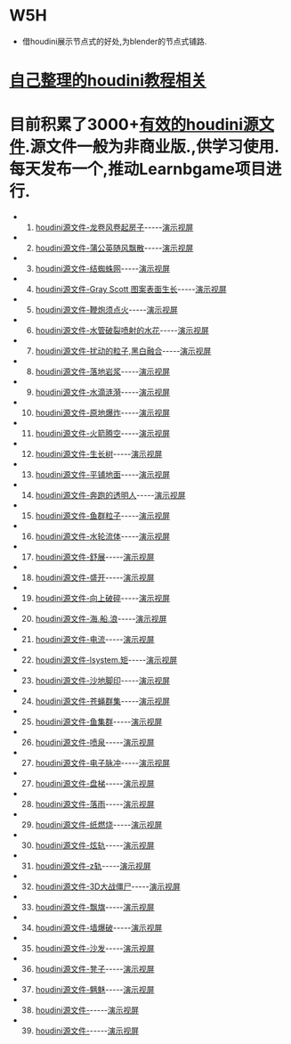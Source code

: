 # W5H
*	借houdini展示节点式的好处,为blender的节点式铺路.

# [自己整理的houdini教程相关](https://github.com/FofightFong/All_In_One)

#	目前积累了3000+[有效的houdini源文件](houdini_poqbdb_tree.md).源文件一般为非商业版.,供学习使用.每天发布一个,推动Learnbgame项目进行.

*	1.	[houdini源文件-龙卷风卷起房子](https://github.com/BlenderCN/blender-houdini-geo-io/blob/master/houdini_source/TornadoExport.hipnc)-----[演示视屏](https://www.bilibili.com/video/av68503497)

*	2.	[houdini源文件-蒲公英随风飘散](https://github.com/BlenderCN/blender-houdini-geo-io/blob/master/houdini_source/p_flower.hipnc)-----[演示视屏](https://www.bilibili.com/video/av68661259)

*	3.	[houdini源文件-结蜘蛛网](https://github.com/BlenderCN/blender-houdini-geo-io/blob/master/houdini_source/SpidersWeb.hipnc)-----[演示视屏](https://www.bilibili.com/video/av68775852)

*	4.	[houdini源文件-Gray Scott 图案表面生长](https://github.com/BlenderCN/blender-houdini-geo-io/blob/master/houdini_source/Gray_Scott_Pattern_On_Surface.hiplc)-----[演示视屏](https://www.bilibili.com/video/av68881585)

*	5.	[houdini源文件-鞭炮须点火](https://github.com/BlenderCN/blender-houdini-geo-io/blob/master/houdini_source/particle_lifespan.hipnc)-----[演示视屏](https://www.bilibili.com/video/av68977896)

*	6.	[houdini源文件-水管破裂喷射的水花](https://github.com/BlenderCN/blender-houdini-geo-io/blob/master/houdini_source/pipeline_water.hip)-----[演示视屏](https://www.bilibili.com/video/av69072863)

*	7.	[houdini源文件-扰动的粒子,黑白融合](https://github.com/BlenderCN/blender-houdini-geo-io/blob/master/houdini_source/tylorFluid.hipnc)-----[演示视屏](https://www.bilibili.com/video/av69179840)

*	8.	[houdini源文件-落地岩浆](https://github.com/BlenderCN/blender-houdini-geo-io/blob/master/houdini_source/lava_emitter.hip)-----[演示视屏](https://www.bilibili.com/video/av69294995)

*	9.	[houdini源文件-水滴涟漪](https://github.com/BlenderCN/blender-houdini-geo-io/blob/master/houdini_source/conservation_attribute_finish.hip)-----[演示视屏](https://www.bilibili.com/video/av69422412)

*	10.	[houdini源文件-原地爆炸](https://github.com/BlenderCN/blender-houdini-geo-io/blob/master/houdini_source/Destruction_simulation.hip)-----[演示视屏](https://www.bilibili.com/video/av69532973)

*	11.	[houdini源文件-火箭腾空](https://github.com/BlenderCN/blender-houdini-geo-io/blob/master/houdini_source/rocket_launching.hip)-----[演示视屏](https://www.bilibili.com/video/av69690463)

*	12.	[houdini源文件-生长树](https://github.com/BlenderCN/blender-houdini-geo-io/blob/master/houdini_source/tree_Oct.hip)-----[演示视屏](https://www.bilibili.com/video/av69780842)

*	13.	[houdini源文件-平铺地面](https://github.com/BlenderCN/blender-houdini-geo-io/blob/master/houdini_source/simple_flip.hipnc)-----[演示视屏](https://www.bilibili.com/video/av69968897)

*	14.	[houdini源文件-奔跑的透明人](https://github.com/BlenderCN/blender-houdini-geo-io/blob/master/houdini_source/trailmaker.hiplc)-----[演示视屏](https://www.bilibili.com/video/av70101897)

*	15.	[houdini源文件-鱼群粒子](https://github.com/BlenderCN/blender-houdini-geo-io/blob/master/houdini_source/n_body_collide.hipnc)-----[演示视屏](https://www.bilibili.com/video/av70206693)

*	16.	[houdini源文件-水轮流体](https://github.com/BlenderCN/blender-houdini-geo-io/blob/master/houdini_source/mill_init.hipnc)-----[演示视屏](https://www.bilibili.com/video/av70377867)

*	17.	[houdini源文件-舒展](https://github.com/BlenderCN/blender-houdini-geo-io/blob/master/houdini_source/niepan_feixiang.hip)-----[演示视屏](https://www.bilibili.com/video/av70508830)

*	18.	[houdini源文件-盛开](https://github.com/BlenderCN/blender-houdini-geo-io/blob/master/houdini_source/day1-pa_p4_v01.hipnc)-----[演示视屏](https://www.bilibili.com/video/av70630216)

*	19.	[houdini源文件-向上破碎](https://github.com/BlenderCN/blender-houdini-geo-io/blob/master/houdini_source/green_tube_dynamic_chunks.hipnc)-----[演示视屏](https://www.bilibili.com/video/av70707856)

*	20.	[houdini源文件-海.船.浪](https://github.com/BlenderCN/blender-houdini-geo-io/blob/master/houdini_source/Barco.hipnc)-----[演示视屏](https://www.bilibili.com/video/av70802984/)

*	21.	[houdini源文件-电流](https://github.com/BlenderCN/blender-houdini-geo-io/blob/master/houdini_source/Lightning_Example_Scene_NC.hipnc)-----[演示视屏](https://www.bilibili.com/video/av70914232)

*	22.	[houdini源文件-lsystem.矩](https://github.com/BlenderCN/blender-houdini-geo-io/blob/master/houdini_source/subdivideTriPattern.hiplc)-----[演示视屏](https://www.bilibili.com/video/av71031966/)

*	23.	[houdini源文件-沙地脚印](https://github.com/BlenderCN/blender-houdini-geo-io/blob/master/houdini_source/sand_scene.hip)-----[演示视屏](https://www.bilibili.com/video/av71152953)

*	24.	[houdini源文件-苍蝇群集](https://github.com/BlenderCN/blender-houdini-geo-io/blob/master/houdini_source/flyswarm.hip)-----[演示视屏](https://www.bilibili.com/video/av71269281)

*	25.	[houdini源文件-鱼集群](https://github.com/BlenderCN/blender-houdini-geo-io/blob/master/houdini_source/fish_crowd.hipnc)-----[演示视屏](https://www.bilibili.com/video/av71347253)

*	26.	[houdini源文件-喷泉](https://github.com/BlenderCN/blender-houdini-geo-io/blob/master/houdini_source/flipfountain.hip)-----[演示视屏](https://www.bilibili.com/video/av71464470)

*	27.	[houdini源文件-电子脉冲](https://github.com/BlenderCN/blender-houdini-geo-io/blob/master/houdini_source/electricgun.hip)-----[演示视屏](https://www.bilibili.com/video/av71552790)

*	27.	[houdini源文件-盘梯](https://github.com/BlenderCN/blender-houdini-geo-io/blob/master/houdini_source/spiral_stairs.hip)-----[演示视屏](https://www.bilibili.com/video/av71689636)

*	28.	[houdini源文件-落雨](https://github.com/BlenderCN/blender-houdini-geo-io/blob/master/houdini_source/drop_rain.hip)-----[演示视屏](https://www.bilibili.com/video/av71809516)

*	29.	[houdini源文件-纸燃烧](https://github.com/Learnbgame/LearnbgameWWW/blob/master/BurningPaper_.zip)-----[演示视屏](https://www.bilibili.com/video/av71938674)

*	30.	[houdini源文件-炫轨](https://github.com/BlenderCN/blender-houdini-geo-io/blob/master/houdini_source/Chen-Lee.hip)-----[演示视屏](https://www.bilibili.com/video/av73002314)

*	31.	[houdini源文件-z轨](https://github.com/BlenderCN/blender-houdini-geo-io/blob/master/Spring.hip)-----[演示视屏](https://www.bilibili.com/video/av73107571)

*	32.	[houdini源文件-3D大战僵尸](https://github.com/BlenderCN/blender-houdini-geo-io/blob/master/houdini_source/2_6_tracer_fire.hiplc)-----[演示视屏](https://www.bilibili.com/video/av73209512)

*	33.	[houdini源文件-飘旗](https://github.com/BlenderCN/blender-houdini-geo-io/blob/master/houdini_source/Flag_01.hiplc)-----[演示视屏](https://www.bilibili.com/video/av73314120)

*	34.	[houdini源文件-墙爆破](https://github.com/BlenderCN/blender-houdini-geo-io/blob/master/houdini_source/velocity.sculpt.v0.1.hiplc)-----[演示视屏](https://www.bilibili.com/video/av73412250/)

*	35.	[houdini源文件-沙发](https://github.com/BlenderCN/blender-houdini-geo-io/blob/master/houdini_source/hamed_chair.hip)-----[演示视屏](https://www.bilibili.com/video/av73545924)

*	36.	[houdini源文件-凳子](https://github.com/BlenderCN/blender-houdini-geo-io/blob/master/houdini_source/chair.hip)-----[演示视屏](https://www.bilibili.com/video/av73662395/)

*	37.	[houdini源文件-魑魅](https://github.com/BlenderCN/blender-houdini-geo-io/blob/master/houdini_source/character.hip)-----[演示视屏](https://www.bilibili.com/video/av73815851)

*	38.	[houdini源文件-]()-----[演示视屏]()

*	39.	[houdini源文件-]()-----[演示视屏]()